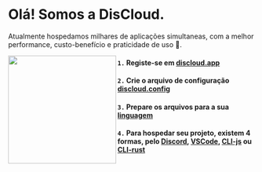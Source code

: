 # Olá! Somos a DisCloud.
Atualmente hospedamos milhares de aplicações simultaneas, com a melhor performance, custo-benefício e praticidade de uso 🤯.

<img align="left" height="220" src="https://i.imgur.com/M0WaCVp.png"/>

#### `1.` Registe-se em [discloud.app](https://discloudbot.com/)
#### `2.` Crie o arquivo de configuração [discloud.config](https://docs.discloudbot.com/suporte/faq/discloud.config)
#### `3.` Prepare os arquivos para a sua [linguagem](https://docs.discloudbot.com/suporte/linguagens)
#### `4.` Para hospedar seu projeto, existem 4 formas, pelo [Discord](https://docs.discloudbot.com/suporte/hospedar/sites/discord), [VSCode](https://marketplace.visualstudio.com/items?itemName=discloud.discloud), [CLI-js](https://www.npmjs.com/package/discloud-cli) ou [CLI-rust](https://github.com/discloud/cli-rust)
